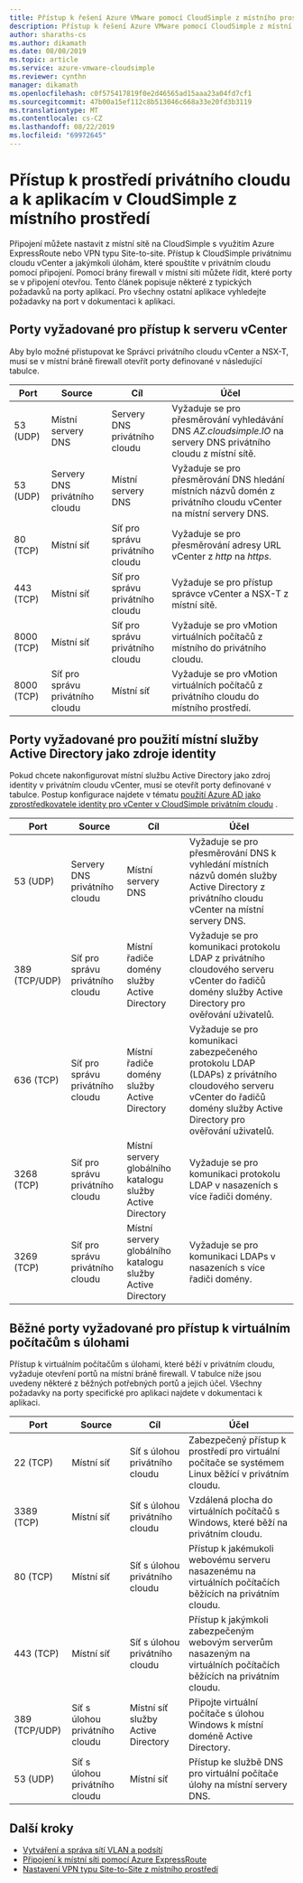 ```yaml
---
title: Přístup k řešení Azure VMware pomocí CloudSimple z místního prostředí
description: Přístup k řešení Azure VMware pomocí CloudSimple z místní sítě přes bránu firewall
author: sharaths-cs
ms.author: dikamath
ms.date: 08/08/2019
ms.topic: article
ms.service: azure-vmware-cloudsimple
ms.reviewer: cynthn
manager: dikamath
ms.openlocfilehash: c0f575417819f0e2d46565ad15aaa23a04fd7cf1
ms.sourcegitcommit: 47b00a15ef112c8b513046c668a33e20fd3b3119
ms.translationtype: MT
ms.contentlocale: cs-CZ
ms.lasthandoff: 08/22/2019
ms.locfileid: "69972645"
---
```

# <a name="accessing-your-cloudsimple-private-cloud-environment-and-applications-from-on-premises"></a>Přístup k prostředí privátního cloudu a k aplikacím v CloudSimple z místního prostředí

Připojení můžete nastavit z místní sítě na CloudSimple s využitím Azure ExpressRoute nebo VPN typu Site-to-site.  Přístup k CloudSimple privátnímu cloudu vCenter a jakýmkoli úlohám, které spouštíte v privátním cloudu pomocí připojení.  Pomocí brány firewall v místní síti můžete řídit, které porty se v připojení otevřou.  Tento článek popisuje některé z typických požadavků na porty aplikací.  Pro všechny ostatní aplikace vyhledejte požadavky na port v dokumentaci k aplikaci.

## <a name="ports-required-for-accessing-vcenter"></a>Porty vyžadované pro přístup k serveru vCenter

Aby bylo možné přistupovat ke Správci privátního cloudu vCenter a NSX-T, musí se v místní bráně firewall otevřít porty definované v následující tabulce.  

| Port       | Source                           | Cíl                      | Účel                                                                                                                |
|------------|----------------------------------|----------------------------------|------------------------------------------------------------------------------------------------------------------------|
| 53 (UDP)   | Místní servery DNS          | Servery DNS privátního cloudu        | Vyžaduje se pro přesměrování vyhledávání DNS *AZ.cloudsimple.IO* na servery DNS privátního cloudu z místní sítě.       |
| 53 (UDP)   | Servery DNS privátního cloudu        | Místní servery DNS          | Vyžaduje se pro přesměrování DNS hledání místních názvů domén z privátního cloudu vCenter na místní servery DNS. |
| 80 (TCP)   | Místní síť              | Síť pro správu privátního cloudu | Vyžaduje se pro přesměrování adresy URL vCenter z *http* na *https*.                                                           |
| 443 (TCP)  | Místní síť              | Síť pro správu privátního cloudu | Vyžaduje se pro přístup správce vCenter a NSX-T z místní sítě.                                             |
| 8000 (TCP) | Místní síť              | Síť pro správu privátního cloudu | Vyžaduje se pro vMotion virtuálních počítačů z místního do privátního cloudu.                                            |
| 8000 (TCP) | Síť pro správu privátního cloudu | Místní síť              | Vyžaduje se pro vMotion virtuálních počítačů z privátního cloudu do místního prostředí.                                            |

## <a name="ports-required-for-using-on-premises-active-directory-as-an-identity-source"></a>Porty vyžadované pro použití místní služby Active Directory jako zdroje identity

Pokud chcete nakonfigurovat místní službu Active Directory jako zdroj identity v privátním cloudu vCenter, musí se otevřít porty definované v tabulce.  Postup konfigurace najdete v tématu [použití Azure AD jako zprostředkovatele identity pro vCenter v CloudSimple privátním cloudu](https://docs.azure.cloudsimple.com/azure-ad/) .

| Port         | Source                           | Cíl                                         | Účel                                                                                                                                          |
|--------------|----------------------------------|-----------------------------------------------------|--------------------------------------------------------------------------------------------------------------------------------------------------|
| 53 (UDP)      | Servery DNS privátního cloudu        | Místní servery DNS                             | Vyžaduje se pro přesměrování DNS k vyhledání místních názvů domén služby Active Directory z privátního cloudu vCenter na místní servery DNS.          |
| 389 (TCP/UDP) | Síť pro správu privátního cloudu | Místní řadiče domény služby Active Directory     | Vyžaduje se pro komunikaci protokolu LDAP z privátního cloudového serveru vCenter do řadičů domény služby Active Directory pro ověřování uživatelů.                |
| 636 (TCP)     | Síť pro správu privátního cloudu | Místní řadiče domény služby Active Directory     | Vyžaduje se pro komunikaci zabezpečeného protokolu LDAP (LDAPs) z privátního cloudového serveru vCenter do řadičů domény služby Active Directory pro ověřování uživatelů. |
| 3268 (TCP)    | Síť pro správu privátního cloudu | Místní servery globálního katalogu služby Active Directory | Vyžaduje se pro komunikaci protokolu LDAP v nasazeních s více řadiči domény.                                                                        |
| 3269 (TCP)    | Síť pro správu privátního cloudu | Místní servery globálního katalogu služby Active Directory | Vyžaduje se pro komunikaci LDAPs v nasazeních s více řadiči domény.                                                                       |                                           |

## <a name="common-ports-required-for-accessing-workload-virtual-machines"></a>Běžné porty vyžadované pro přístup k virtuálním počítačům s úlohami

Přístup k virtuálním počítačům s úlohami, které běží v privátním cloudu, vyžaduje otevření portů na místní bráně firewall.  V tabulce níže jsou uvedeny některé z běžných potřebných portů a jejich účel.  Všechny požadavky na porty specifické pro aplikaci najdete v dokumentaci k aplikaci.

| Port         | Source                         | Cíl                          | Účel                                                                              |
|--------------|--------------------------------|--------------------------------------|--------------------------------------------------------------------------------------|
| 22 (TCP)      | Místní síť            | Síť s úlohou privátního cloudu       | Zabezpečený přístup k prostředí pro virtuální počítače se systémem Linux běžící v privátním cloudu.              |
| 3389 (TCP)    | Místní síť            | Síť s úlohou privátního cloudu       | Vzdálená plocha do virtuálních počítačů s Windows, které běží na privátním cloudu.                 |
| 80 (TCP)      | Místní síť            | Síť s úlohou privátního cloudu       | Přístup k jakémukoli webovému serveru nasazenému na virtuálních počítačích běžících na privátním cloudu.        |
| 443 (TCP)     | Místní síť            | Síť s úlohou privátního cloudu       | Přístup k jakýmkoli zabezpečeným webovým serverům nasazeným na virtuálních počítačích běžících na privátním cloudu. |
| 389 (TCP/UDP) | Síť s úlohou privátního cloudu | Místní síť služby Active Directory | Připojte virtuální počítače s úlohou Windows k místní doméně Active Directory.       |
| 53 (UDP)      | Síť s úlohou privátního cloudu | Místní síť                  | Přístup ke službě DNS pro virtuální počítače úlohy na místní servery DNS.         |

## <a name="next-steps"></a>Další kroky

* [Vytváření a správa sítí VLAN a podsítí](https://docs.azure.cloudsimple.com/create-vlan-subnet/)
* [Připojení k místní síti pomocí Azure ExpressRoute](https://docs.azure.cloudsimple.com/on-premises-connection/)
* [Nastavení VPN typu Site-to-Site z místního prostředí](https://docs.azure.cloudsimple.com/vpn-gateway/)
